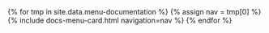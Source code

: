 
<div class="row row-cards row-deck">
{% for tmp in site.data.menu-documentation %}
    {% assign nav = tmp[0] %}
    {% include docs-menu-card.html navigation=nav %}
{% endfor %}
</div>
